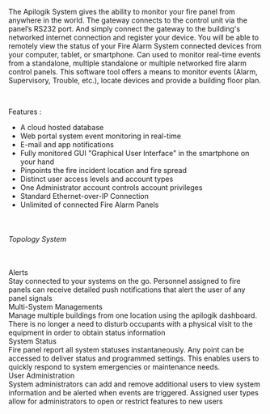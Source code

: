 The Apilogik System gives the ability to monitor your fire panel from anywhere in the world. The gateway 
connects to the control unit via the panel’s RS232 port. And simply connect the gateway to the building's 
networked internet connection and register your device. You will be able to remotely view the status of 
your Fire Alarm System connected devices from your computer, tablet, or smartphone. Can used to 
monitor real-time events from a standalone, multiple standalone or multiple networked fire alarm control 
panels. This software tool offers a means to monitor events (Alarm, Supervisory, Trouble, etc.), locate 
devices and provide a building floor plan.

<br>

Features :
<ul class='pt-2 pl-6 leading-relaxed list-disc'>
  <li class='pl-1'>A cloud hosted database</li>
  <li class='pl-1'>Web portal system event monitoring in real-time</li>
  <li class='pl-1'>E-mail and app notifications</li>
  <li class='pl-1'>Fully monitored GUI "Graphical User Interface" in the smartphone on your hand</li>
  <li class='pl-1'>Pinpoints the fire incident location and fire spread</li>
  <li class='pl-1'>Distinct user access levels and account types</li>
  <li class='pl-1'>One Administrator account controls account privileges</li>
  <li class='pl-1'>Standard Ethernet-over-IP Connection</li>
  <li class='pl-1'>Unlimited of connected Fire Alarm Panels</li>
</ul>

<br>

<div class='flex flex-col gap-5'>
  <h6>Topology System</h6>
</div>

<br>

<div class='grid grid-cols-2 gap-10'>
  <div>
    <span class='font-semibold'>Alerts</span>
    <br>
    <span>
      Stay connected to your systems on the go. Personnel assigned to fire panels can receive detailed push notifications that alert the user of any panel signals
    </span>
  </div>
  <div>
    <span class='font-semibold'>Multi-System Managements</span>
    <br>
    <span>
      Manage multiple buildings from one location using the apilogik dashboard. There is no longer a need to disturb occupants with a physical visit to the equipment in order to obtain status information
    </span>
  </div>
  <div>
    <span class='font-semibold'>System Status</span>
    <br>
    <span>
      Fire panel report all system statuses instantaneously. Any point can be accessed to deliver status and programmed settings. This enables users to quickly respond to system emergencies or maintenance needs.
    </span>
  </div>
  <div>
    <span class='font-semibold'>User Administration</span>
    <br>
    <span>
      System administrators can add and remove additional users to view system information and be alerted when events are triggered. Assigned user types allow for administrators to open or restrict features to new users
    </span>
  </div>
</div>